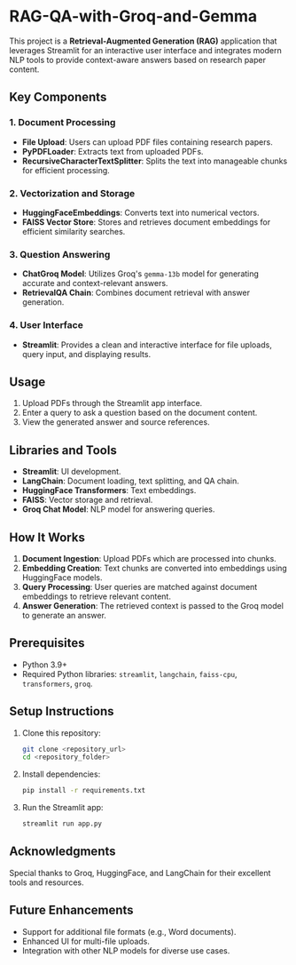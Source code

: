 # RAG-QA-with-Groq-and-Gemma

This project is a **Retrieval-Augmented Generation (RAG)** application that leverages Streamlit for an interactive user interface and integrates modern NLP tools to provide context-aware answers based on research paper content.

## Key Components

### 1. **Document Processing**

- **File Upload**: Users can upload PDF files containing research papers.
- **PyPDFLoader**: Extracts text from uploaded PDFs.
- **RecursiveCharacterTextSplitter**: Splits the text into manageable chunks for efficient processing.

### 2. **Vectorization and Storage**

- **HuggingFaceEmbeddings**: Converts text into numerical vectors.
- **FAISS Vector Store**: Stores and retrieves document embeddings for efficient similarity searches.

### 3. **Question Answering**

- **ChatGroq Model**: Utilizes Groq's `gemma-13b` model for generating accurate and context-relevant answers.
- **RetrievalQA Chain**: Combines document retrieval with answer generation.

### 4. **User Interface**

- **Streamlit**: Provides a clean and interactive interface for file uploads, query input, and displaying results.

## Usage

1. Upload PDFs through the Streamlit app interface.
2. Enter a query to ask a question based on the document content.
3. View the generated answer and source references.

## Libraries and Tools

- **Streamlit**: UI development.
- **LangChain**: Document loading, text splitting, and QA chain.
- **HuggingFace Transformers**: Text embeddings.
- **FAISS**: Vector storage and retrieval.
- **Groq Chat Model**: NLP model for answering queries.

## How It Works

1. **Document Ingestion**: Upload PDFs which are processed into chunks.
2. **Embedding Creation**: Text chunks are converted into embeddings using HuggingFace models.
3. **Query Processing**: User queries are matched against document embeddings to retrieve relevant content.
4. **Answer Generation**: The retrieved context is passed to the Groq model to generate an answer.

## Prerequisites

- Python 3.9+
- Required Python libraries: `streamlit`, `langchain`, `faiss-cpu`, `transformers`, `groq`.

## Setup Instructions

1. Clone this repository:
   ```bash
   git clone <repository_url>
   cd <repository_folder>
   ```
2. Install dependencies:
   ```bash
   pip install -r requirements.txt
   ```
3. Run the Streamlit app:
   ```bash
   streamlit run app.py
   ```

## Acknowledgments

Special thanks to Groq, HuggingFace, and LangChain for their excellent tools and resources.

## Future Enhancements

- Support for additional file formats (e.g., Word documents).
- Enhanced UI for multi-file uploads.
- Integration with other NLP models for diverse use cases.

